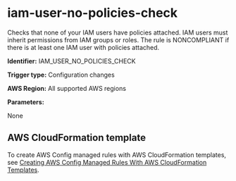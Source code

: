 # iam\-user\-no\-policies\-check<a name="iam-user-no-policies-check"></a>

Checks that none of your IAM users have policies attached\. IAM users must inherit permissions from IAM groups or roles\. The rule is NONCOMPLIANT if there is at least one IAM user with policies attached\.

**Identifier:** IAM\_USER\_NO\_POLICIES\_CHECK

**Trigger type:** Configuration changes

**AWS Region:** All supported AWS regions

**Parameters:**

None  

## AWS CloudFormation template<a name="w76aac11c31c17b7d313c15"></a>

To create AWS Config managed rules with AWS CloudFormation templates, see [Creating AWS Config Managed Rules With AWS CloudFormation Templates](aws-config-managed-rules-cloudformation-templates.md)\.